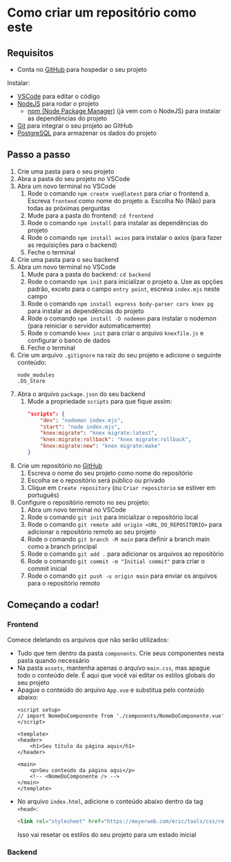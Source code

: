 # Como criar um repositório como este

## Requisitos

- Conta no [GitHub](https://github.com/) para hospedar o seu projeto

Instalar:
- [VSCode](https://code.visualstudio.com/) para editar o código
- [NodeJS](https://nodejs.org/en) para rodar o projeto
    - [npm (Node Package Manager)](https://www.npmjs.com/) (já vem com o NodeJS) para instalar as dependências do projeto
- [Git](https://git-scm.com/) para integrar o seu projeto ao GitHub
- [PostgreSQL](https://www.postgresql.org/) para armazenar os dados do projeto

## Passo a passo

1. Crie uma pasta para o seu projeto
1. Abra a pasta do seu projeto no VSCode
1. Abra um novo terminal no VSCode
    1. Rode o comando `npm create vue@latest` para criar o frontend
        a. Escreva `frontend` como nome do projeto
        a. Escolha No (Não) para todas as próximas perguntas
    1. Mude para a pasta do frontend: `cd frontend`
    1. Rode o comando `npm install` para instalar as dependências do projeto
    1. Rode o comando `npm install axios` para instalar o axios (para fazer as requisições para o backend)
    1. Feche o terminal
1. Crie uma pasta para o seu backend
1. Abra um novo terminal no VSCode
    1. Mude para a pasta do backend: `cd backend`
    1. Rode o comando `npm init` para inicializar o projeto
        a. Use as opções padrão, exceto para o campo `entry point`, escreva `index.mjs` neste campo
    1. Rode o comando `npm install express body-parser cors knex pg` para instalar as dependências do projeto
    1. Rode o comando `npm install -D nodemon` para instalar o nodemon (para reiniciar o servidor automaticamente)
    1. Rode o comando `knex init` para criar o arquivo `knexfile.js` e configurar o banco de dados
    1. Feche o terminal
1. Crie um arquivo `.gitignore` na raiz do seu projeto e adicione o seguinte conteúdo:
    ```
    node_modules
    .DS_Store
    ```
1. Abra o arquivo `package.json` do seu backend
    1. Mude a propriedade `scripts` para que fique assim:
        ```json
        "scripts": {
            "dev": "nodemon index.mjs",
            "start": "node index.mjs",
            "knex:migrate": "knex migrate:latest",
            "knex:migrate:rollback": "knex migrate:rollback",
            "knex:migrate:new": "knex migrate:make"
        }
        ```
1. Crie um repositório no [GitHub](https://github.com/new)
    1. Escreva o nome do seu projeto como nome do repositório
    1. Escolha se o repositório será público ou privado
    1. Clique em `Create repository` (ou `Criar repositório` se estiver em português)
1. Configure o repositório remoto no seu projeto:
    1. Abra um novo terminal no VSCode
    1. Rode o comando `git init` para inicializar o repositório local
    1. Rode o comando `git remote add origin <URL_DO_REPOSITORIO>` para adicionar o repositório remoto ao seu projeto
    1. Rode o comando `git branch -M main` para definir a branch main como a branch principal
    1. Rode o comando `git add .` para adicionar os arquivos ao repositório
    1. Rode o comando `git commit -m "Initial commit"` para criar o commit inicial
    1. Rode o comando `git push -u origin main` para enviar os arquivos para o repositório remoto

## Começando a codar!

### Frontend

Comece deletando os arquivos que não serão utilizados:
- Tudo que tem dentro da pasta `components`. Crie seus componentes nesta pasta quando necessário
- Na pasta `assets`, mantenha apenas o arquivo `main.css`, mas apague todo o conteúdo dele. É aqui que você vai editar os estilos globais do seu projeto
- Apague o conteúdo do arquivo `App.vue` e substitua pelo conteúdo abaixo:
    ```vue
    <script setup>
    // import NomeDoComponente from './components/NomeDoComponente.vue'
    </script>

    <template>
    <header>
        <h1>Seu título da página aqui</h1>
    </header>

    <main>
        <p>Seu conteúdo da página aqui</p>
        <!-- <NomeDoComponente /> -->
    </main>
    </template>
    ```
- No arquivo `index.html`, adicione o conteúdo abaixo dentro da tag `<head>`:
    ```html
    <link rel="stylesheet" href="https://meyerweb.com/eric/tools/css/reset/reset.css">
    ```
    Isso vai resetar os estilos do seu projeto para um estado inicial

### Backend
